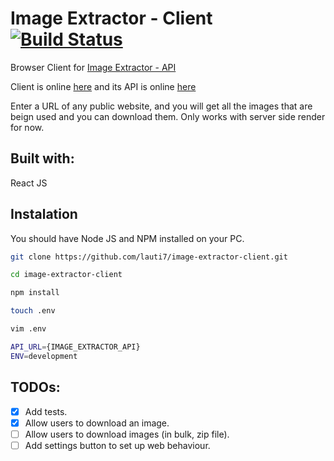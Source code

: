 # Image Extractor - Client [![Build Status](https://app.travis-ci.com/lauti7/image-extractor-client.svg?branch=main)](https://app.travis-ci.com/lauti7/image-extractor-client)

Browser Client for [Image Extractor - API](https://github.com/lauti7/image-extractor-api)

Client is online [here](https://lauti7.github.io/image-extractor-client/) and its API is online [here](https://image-extractor-api.herokuapp.com/api/status)

Enter a URL of any public website, and you will get all the images that are beign used and you can download them.
Only works with server side render for now.

## Built with:

React JS

## Instalation

You should have Node JS and NPM installed on your PC.

```bash
git clone https://github.com/lauti7/image-extractor-client.git
```

```bash
cd image-extractor-client
```

```bash
npm install
```

```bash
touch .env

vim .env

API_URL={IMAGE_EXTRACTOR_API}
ENV=development

```

## TODOs:

- [x] Add tests.
- [x] Allow users to download an image.
- [ ] Allow users to download images (in bulk, zip file).
- [ ] Add settings button to set up web behaviour.
